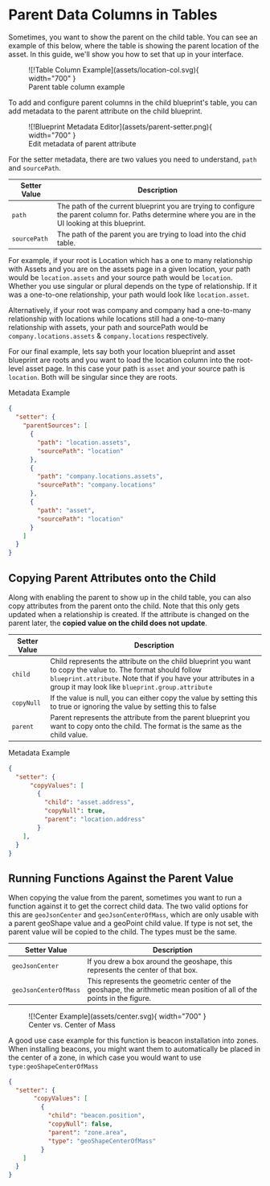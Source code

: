 # Parent Data Columns in Tables

Sometimes, you want  to show the parent on the child table. You can see an example of this below, where the table is showing the parent location of the asset. In this guide, we'll show you how to set that up in your interface.

<figure markdown>
![!Table Column Example](assets/location-col.svg){ width="700" }
  <figcaption>Parent table column example</figcaption>
</figure>


To add and configure parent columns in the child blueprint's table, you can add metadata to the parent attribute on the child blueprint. 

<figure markdown>
![!Blueprint Metadata Editor](assets/parent-setter.png){ width="700" }
  <figcaption>Edit metadata of parent attribute</figcaption>
</figure>

For the setter metadata, there are two values you need to understand, `path` and  `sourcePath`.

| Setter Value | Description |
|---------|---------|
| `path` | The path of the current blueprint you are trying to configure the parent column for. Paths determine where you are in the UI looking at this blueprint. |
| `sourcePath` | The path of the parent you are trying to load into the chid table. |

For example, if your root is Location which has a one to many relationship with Assets and you are on the assets page in a given location, your path would be `location.assets` and your source path would be `location`. Whether you use singular or plural depends on the type of relationship. If it was a one-to-one relationship, your path would look like `location.asset`. 

Alternatively, if your root was company and company had a one-to-many relationship with locations while locations still had a one-to-many relationship with assets, your path and sourcePath would be `company.locations.assets`  &  `company.locations` respectively. 

For our final example, lets say both your location blueprint and asset blueprint are roots and you want to load the location column into the root-level asset page. In this case your path is  `asset` and your source path is `location`. Both will be singular since they are roots.

Metadata Example

```json
{
  "setter": {
    "parentSources": [
      {
        "path": "location.assets",
        "sourcePath": "location"
      },
      {
        "path": "company.locations.assets",
        "sourcePath": "company.locations"
      },
      {
        "path": "asset",
        "sourcePath": "location"
      }
    ]
  }
}
```


## Copying Parent Attributes onto the Child

Along with enabling the parent to show up in the child table, you can also copy attributes from the parent onto the child. Note that this only gets updated when a relationship is created. If the attribute is changed on the parent later, the **copied value on the child does not update**.

| Setter Value | Description |
|-------|---------|
| `child` | Child represents the attribute on the child blueprint you want to copy the value to. The format should follow `blueprint.attribute`. Note that if you have your attributes in a group it may look like `blueprint.group.attribute` |
| `copyNull` | If the value is null, you can either copy the value by setting this to true or ignoring the value by setting this to false |
| `parent` | Parent represents the attribute from the parent blueprint you want to copy onto the child. The format is the same as the child value.  |

Metadata Example

```json
{
  "setter": {
      "copyValues": [
        {
          "child": "asset.address",
          "copyNull": true,
          "parent": "location.address"
        }
    ],
  }
}
```

## Running Functions Against the Parent Value

When copying the value from the parent, sometimes you want to run a function against it to get the correct child data. The two valid options for this are `geoJsonCenter` and `geoJsonCenterOfMass`, which are only usable with a parent geoShape value and a geoPoint child value. If type is not set, the parent value will be copied to the child. The types must be the same.

| Setter Value | Description |
|-------|---------|
| `geoJsonCenter` | If you drew a box around the geoshape, this represents the center of that box. |
| `geoJsonCenterOfMass` | This represents the geometric center of the geoshape, the arithmetic mean position of all of the points in the figure. |

<figure markdown>
![!Center Example](assets/center.svg){ width="700" }
<figcaption>Center vs. Center of Mass</figcaption>
</figure>

A good use case example for this function is beacon installation  into zones. When installing beacons, you might want them to automatically be placed in the center of a zone, in which case you would want to use `type:geoShapeCenterOfMass`



```json
{
  "setter": {
       "copyValues": [
         {
           "child": "beacon.position",
           "copyNull": false,
           "parent": "zone.area",
           "type": "geoShapeCenterOfMass"
         }
    ]
  }
}
```
